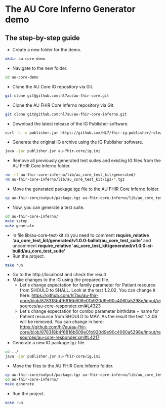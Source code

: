 # The AU Core Inferno Generator demo
## The step-by-step guide

* Create a new folder for the demo.
```bash
mkdir au-core-demo
```

* Navigate to the new folder.
```bash
cd au-core-demo
```

* Clone the AU Core IG repository via Git.
```bash
git clone git@github.com:hl7au/au-fhir-core.git
```
* Clone the AU FHIR Core Inferno repository via Git.
```bash
git clone git@github.com:hl7au/au-fhir-core-inferno.git
```
* Download the latest release of the IG Publisher software.
```bash
curl -L -o publisher.jar https://github.com/HL7/fhir-ig-publisher/releases/download/1.6.28/publisher.jar
```
* Generate the original IG archive using the IG Publisher software.
```bash
java -jar publisher.jar au-fhir-core/ig.ini
```
* Remove all previously generated test suites and existing IG files from the AU FHIR Core Inferno folder.
```bash
rm -rf au-fhir-core-inferno/lib/au_core_test_kit/generated/
rm au-fhir-core-inferno/lib/au_core_test_kit/igs/*.tgz
```
* Move the generated package.tgz file to the AU FHIR Core Inferno folder.
```bash
cp au-fhir-core/output/package.tgz au-fhir-core-inferno/lib/au_core_test_kit/igs/
```
* Now, you can generate a test suite.
```bash
cd au-fhir-core-inferno/
make setup
make generate
```
* In file lib/au-core-test-kit.rb you need to comment **require_relative 'au_core_test_kit/generated/v1.0.0-ballot/au_core_test_suite'** and uncomment **require_relative 'au_core_test_kit/generated/v1.0.0-ci-build/au_core_test_suite'**
* Run the project.
```bash
make run
```
* Go to the http://localhost and check the result
* Make changes to the IG using the prepared file.
    * Let's change expectation for family parameter for Patient resource from SHOULD to SHALL. Look at the test 1.2.02. You can change it here: https://github.com/hl7au/au-fhir-core/blob/878318b4f6816b609e01b920d9e90c4060a5298e/input/resources/au-core-responder.xml#L4323
    * Let's change expectation for combo parameter birthdate + name for Patient resource from SHOULD to MAY. As the result the test 1.2.06 will be removed. You can change in here: https://github.com/hl7au/au-fhir-core/blob/878318b4f6816b609e01b920d9e90c4060a5298e/input/resources/au-core-responder.xml#L4217
* Generate a new IG package.tgz file.
```bash
cd ../
java -jar publisher.jar au-fhir-core/ig.ini
```
* Move the files to the AU FHIR Core Inferno folder.
```bash
cp au-fhir-core/output/package.tgz au-fhir-core-inferno/lib/au_core_test_kit/igs/
cd au-fhir-core-inferno/
make generate
```
* Run the project.
```bash
make run
```
